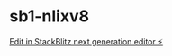 # sb1-nlixv8

[Edit in StackBlitz next generation editor ⚡️](https://stackblitz.com/~/github.com/abbeybidmus12/sb1-nlixv8)